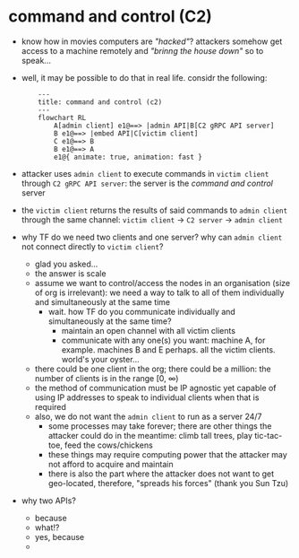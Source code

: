 # command and control (C2)
* know how in movies computers are *"hacked"*? attackers somehow get access to a machine remotely and *"brinng the house down"* so to speak...
* well, it may be possible to do that in real life. considr the following:

    ```mermaid
        ---
        title: command and control (c2)
        ---
        flowchart RL
            A[admin client] e1@==> |admin API|B[C2 gRPC API server]
            B e1@==> |embed API|C[victim client]
            C e1@==> B
            B e1@==> A
            e1@{ animate: true, animation: fast }
    ```

* attacker uses  `admin client` to execute commands in `victim client` through `C2 gRPC API server`: the server is the *command and control* server
* the `victim client` returns the results of said commands to `admin client` through the same channel: `victim client` &rarr; `C2 server` &rarr; `admin client`
* why TF do we need two clients and one server? why can `admin client` not connect directly to `victim client`?
    * glad you asked...
    * the answer is scale
    * assume we want to control/access the nodes in an organisation (size of org is irrelevant): we need a way to talk to all of them individually and simultaneously at the same time
        * wait. how TF do you communicate individually and simultaneously at the same time?
            - maintain an open channel with all victim clients
            - communicate with any one(s) you want: machine A, for example. machines B and E perhaps. all the victim clients. world's your oyster...
    * there could be one client in the org; there could be a million: the number of clients is in the range \[0, &infin;\)
    * the method of communication must be IP agnostic yet capable of using IP addresses to speak to individual clients when that is required
    * also, we do not want the `admin client` to run as a server 24/7
        - some processes may take forever; there are other things the attacker could do in the meantime: climb tall trees, play tic-tac-toe, feed the cows/chickens
        - these things may require computing power that the attacker may not afford to acquire and maintain
        - there is also the part where the attacker does not want to get geo-located, therefore, "spreads his forces" (thank you Sun Tzu)
* why two APIs?
    * because
    * what!?
    * yes, because
    * 